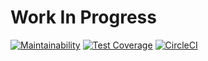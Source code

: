 # Work In Progress
[![Maintainability](https://api.codeclimate.com/v1/badges/f3fbf0a79bee7a14c196/maintainability)](https://codeclimate.com/repos/5a67eda4c106ff0292007efe/maintainability)
[![Test Coverage](https://api.codeclimate.com/v1/badges/f3fbf0a79bee7a14c196/test_coverage)](https://codeclimate.com/repos/5a67eda4c106ff0292007efe/test_coverage)
[![CircleCI](https://circleci.com/gh/newdark/lareaus.svg?style=svg&circle-token=f7e49eae2ecdc1c64342448954a1f59a3b25c78d)](https://circleci.com/gh/newdark/lareaus)